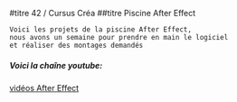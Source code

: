 #titre 42 / Cursus Créa 
##titre Piscine After Effect


```
Voici les projets de la piscine After Effect,  
nous avons un semaine pour prendre en main le logiciel  
et réaliser des montages demandés 
```

##### Voici la chaîne youtube:
[vidéos After Effect](https://www.youtube.com/playlist?list=PL_pcSETOqZnaZxuCdYCSCJ86q33nLbbn8)

